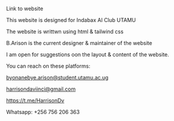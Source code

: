 Link to website

This website is designed for Indabax AI Club UTAMU 

The website is writtwn using html & tailwind css

B.Arison is the current designer & maintainer of the website

I am open for suggestions oon the layout & content 
of the website.

You can reach on these platforms:

byonanebye.arison@student.utamu.ac.ug

harrisondaviinci@gmail.com

https://t.me/HarrisonDv

Whatsapp: +256 756 206 363
